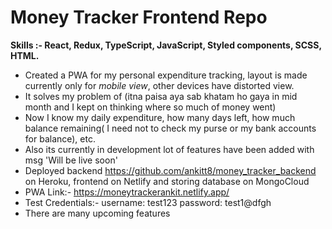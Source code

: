 # Money Tracker Frontend Repo
**Skills :- React, Redux, TypeScript, JavaScript, Styled components, SCSS, HTML.**
- Created a PWA for my personal expenditure tracking, layout is made currently only for *mobile view*, other devices have distorted view.
- It solves my problem of (itna paisa aya sab khatam ho gaya in mid month and I kept on thinking where so much of money went)
- Now I know my daily expenditure, how many days left, how much balance remaining( I need not to check my purse or my bank accounts for balance), etc.
- Also its currently in development lot of features have been added with msg 'Will be live soon'
- Deployed backend https://github.com/ankitt8/money_tracker_backend on Heroku, frontend on Netlify and storing database on MongoCloud 
- PWA Link:- https://moneytrackerankit.netlify.app/
- Test Credentials:- username: test123 password: test1@dfgh
- There are many upcoming features
